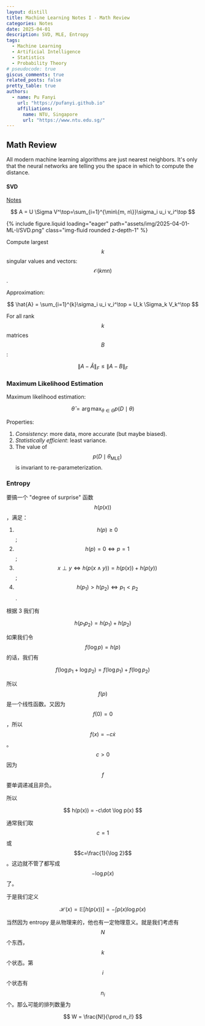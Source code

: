 ```yaml
---
layout: distill
title: Machine Learning Notes I - Math Review
categories: Notes
date: 2025-04-01
description: SVD, MLE, Entropy
tags:
  - Machine Learning
  - Artificial Intelligence
  - Statistics
  - Probability Theory
# pseudocode: true
giscus_comments: true
related_posts: false
pretty_table: true
authors:
  - name: Pu Fanyi
    url: "https://pufanyi.github.io"
    affiliations:
      name: NTU, Singapore
      url: "https://www.ntu.edu.sg/"
---
```


## Math Review

All modern machine learning algorithms are just nearest neighbors. It's only that the neural networks are telling you the space in which to compute the distance.

#### SVD

[Notes](https://web.stanford.edu/class/cs168/l/l9.pdf)

$$
A = U \Sigma V^\top=\sum_{i=1}^{\min\{m, n\}}\sigma_i u_i v_i^\top
$$

{% include figure.liquid loading="eager" path="assets/img/2025-04-01-ML-I/SVD.png" class="img-fluid rounded z-depth-1" %}

Compute largest $$k$$ singular values and vectors: $$\mathcal{O}(kmn)$$.

Approximation:

$$
\hat{A} = \sum_{i=1}^{k}\sigma_i u_i v_i^\top = U_k \Sigma_k V_k^\top
$$

For all rank $$k$$ matrices $$B$$:

$$
\|A - \hat{A}\|_F \le \|A - B\|_F
$$

### Maximum Likelihood Estimation

Maximum likelihood estimation:

$$
\hat{\theta} = \arg\max_{\theta\in\Theta} p(D\mid\theta)
$$

Properties:

1. _Consistency_: more data, more accurate (but maybe biased).
2. _Statistically efficient_: least variance.
3. The value of $$p(D\mid\theta_{\text{MLE}})$$ is invariant to re-parameterization.

### Entropy

要搞一个 "degree of surprise" 函数 $$h(p(x))$$，满足：

1. $$h(p) \ge 0$$;
2. $$h(p) = 0 \iff p = 1$$;
3. $$x \perp y \iff h(p(x\land y)) = h(p(x)) + h(p(y))$$;
4. $$h(p_1) > h(p_2)\iff p_1<p_2$$.

根据 3 我们有

$$
h(p_1 p_2) = h(p_1) + h(p_2)
$$

如果我们令 $$f(\log p) = h(p)$$ 的话，我们有

$$
f(\log p_1 + \log p_2) = f(\log p_1) + f(\log p_2)
$$

所以 $$f(p)$$ 是一个线性函数。又因为 $$f(0)=0$$，所以 $$f(x)=-c\dot x$$。$$c>0$$ 因为 $$f$$ 要单调递减且非负。

所以

$$
h(p(x)) = -c\dot \log p(x)
$$

通常我们取 $$c=1$$ 或 $$c=\frac{1}{\log 2}$$。这边就不管了都写成 $$-\log p(x)$$ 了。

于是我们定义

$$
\mathcal{H}(x) = \mathbb{E}[h(p(x))] = -\int p(x) \log p(x)
$$

当然因为 entropy 是从物理来的，他也有一定物理意义。就是我们考虑有 $$N$$ 个东西，$$k$$ 个状态。第 $$i$$ 个状态有 $$n_i$$ 个。那么可能的排列数量为

$$
W = \frac{N!}{\prod n_i!}
$$

